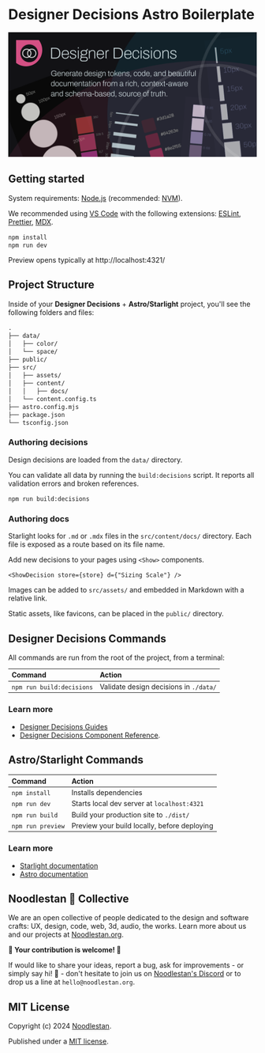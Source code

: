 # Designer Decisions Astro Boilerplate

![](https://raw.githubusercontent.com/noodlestan/designer/refs/heads/main/docs/designer-decisions/public/designer-decisions-og-1280x640.png)

## Getting started

System requirements: [Node.js](https://nodejs.org/) (recommended: [NVM](https://github.com/nvm-sh/nvm)).

We recommended using [VS Code](https://code.visualstudio.com/) with the following extensions: [ESLint](https://marketplace.visualstudio.com/items?itemName=dbaeumer.vscode-eslint), [Prettier](https://marketplace.visualstudio.com/items?itemName=esbenp.prettier-vscode), [MDX](https://marketplace.visualstudio.com/items?itemName=unifiedjs.vscode-mdx).

```
npm install
npm run dev
```

Preview opens typically at http://localhost:4321/

## Project Structure

Inside of your **Designer Decisions** + **Astro/Starlight** project, you'll see the following folders and files:

```
.
├── data/
│   ├── color/
│   └── space/
├── public/
├── src/
│   ├── assets/
│   ├── content/
│   │   ├── docs/
│   └── content.config.ts
├── astro.config.mjs
├── package.json
└── tsconfig.json
```

### Authoring decisions

Design decisions are loaded from the `data/` directory.

You can validate all data by running the `build:decisions` script. It reports all validation errors and broken references.

```
npm run build:decisions
```

### Authoring docs

Starlight looks for `.md` or `.mdx` files in the `src/content/docs/` directory. Each file is exposed as a route based on its file name.

Add new decisions to your pages using `<Show>` components.

```mdx
<ShowDecision store={store} d={"Sizing Scale"} />
```

Images can be added to `src/assets/` and embedded in Markdown with a relative link.

Static assets, like favicons, can be placed in the `public/` directory.

## Designer Decisions Commands

All commands are run from the root of the project, from a terminal:

| Command                   | Action                                 |
| :------------------------ | :------------------------------------- |
| `npm run build:decisions` | Validate design decisions in `./data/` |

### Learn more

-   [Designer Decisions Guides](https://designer-decisions.noodlestan.org/guides/welcome)
-   [Designer Decisions Component Reference](https://designer-decisions.noodlestan.org/components/Astro).

## Astro/Starlight Commands

| Command           | Action                                       |
| :---------------- | :------------------------------------------- |
| `npm install`     | Installs dependencies                        |
| `npm run dev`     | Starts local dev server at `localhost:4321`  |
| `npm run build`   | Build your production site to `./dist/`      |
| `npm run preview` | Preview your build locally, before deploying |

### Learn more

-   [Starlight documentation](https://starlight.astro.build/)
-   [Astro documentation](https://docs.astro.build)

## Noodlestan 🐘 Collective

We are an open collective of people dedicated to the design and software crafts: UX, design, code, web, 3d, audio, the works. Learn more about us and our projects at [Noodlestan.org](https://noodlestan.org).

**👐 Your contribution is welcome! 👐**

If would like to share your ideas, report a bug, ask for improvements - or simply say hi! 👋 - don't hesitate to join us on [Noodlestan's Discord](https://discord.gg/b8DkbJSF9z) or to drop us a line at `hello@noodlestan.org`.

## MIT License

Copyright (c) 2024 [Noodlestan](https://noodlestan.org/).

Published under a [MIT license](https://noodlestan.mit-license.org/).

